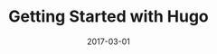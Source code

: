 ---
title: Getting Started with Hugo
linktitle:
description:
date: 2017-03-01
publishdate: 2017-03-01
lastmod: 2017-03-01
weight:
draft: false
slug:
aliases: []
notes:
---
